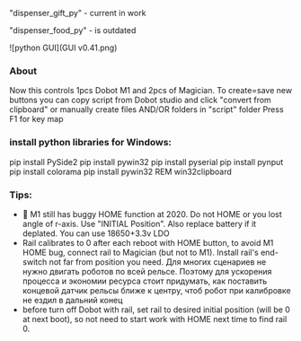 
"dispenser_gift_py" - current in work

"dispenser_food_py" - is outdated

![python GUI](GUI v0.41.png)

### About
Now this controls 1pcs Dobot M1 and 2pcs of Magician.
To create=save new buttons you can copy script from Dobot studio and click "convert from clipboard" or manually create files AND/OR folders in "script" folder
Press F1 for key map


### install python libraries for Windows:
pip install PySide2
pip install pywin32
pip install pyserial
pip install pynput
pip install colorama
pip install pywin32 REM win32clipboard 

### Tips:
* 🐛 M1 still has buggy HOME  function at 2020. Do not HOME or you lost angle of r-axis. Use "INITIAL Position". Also replace battery if it deplated. You can use 18650+3.3v LDO
* Rail calibrates to 0 after each reboot with HOME button, to avoid M1 HOME bug, connect rail to Magician (but not to M1). Install rail's end-switch not far from position you need. Для многих сценариев не нужно двигать роботов по всей рельсе. Поэтому для ускорения процесса и экономии ресурса стоит придумать, как поставить концевой датчик рельсы ближе к центру, чтоб робот при калибровке не ездил в дальний конец
* before turn off Dobot with rail, set rail to desired initial position (will be 0 at next boot), so not need to start work with HOME next time to find rail 0.
